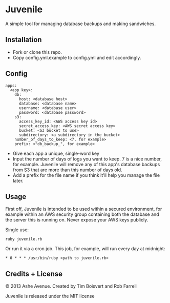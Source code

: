 Juvenile
========

A simple tool for managing database backups and making sandwiches.

Installation
------------

- Fork or clone this repo.
- Copy config.yml.example to config.yml and edit accordingly.

Config
------

    apps:
      <app key>:
        db:
          host: <database host>
          database: <database name>
          username: <database user>
          password: <database password>
        s3:
          access_key_id: <AWS access key id>
          secret_access_key: <AWS secret access key>
          bucket: <S3 bucket to use>
          subdirectory: <a subdirectory in the bucket>
        number_of_days_to_keep: <7, for example>
        prefix: <"db_backup_", for example>
        
- Give each app a unique, single-word key
- Input the number of days of logs you want to keep. 7 is a nice number, for example. Juvenile will remove any of this app's database backups from S3 that are more than this number of days old.
- Add a prefix for the file name if you think it'll help you manage the file later.

Usage
-----

First off, Juvenile is intended to be used within a secured environment, for example within an AWS security group containing both the database and the server this is running on. Never expose your AWS keys publicly.

Single use:

    ruby juvenile.rb
    
Or run it via a cron job. This job, for example, will run every day at midnight:

    * 0 * * * /usr/bin/ruby <path to juvenile.rb>

Credits + License
-----------------

&copy; 2013 Ashe Avenue. Created by Tim Boisvert and Rob Farrell

Juvenile is released under the MIT license
